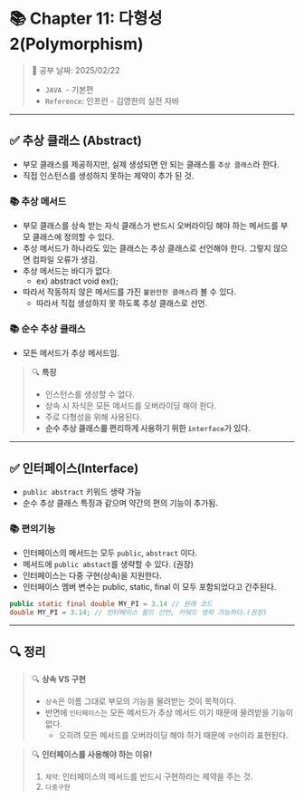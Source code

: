 # 📚 Chapter 11: 다형성2(Polymorphism)

> 📌 공부 날짜: 2025/02/22
> - `JAVA `- 기본편
> - `Reference`: 인프런 - 김영한의 실전 자바

---

## ✅ 추상 클래스 (Abstract)
- 부모 클래스를 제공하지만, 실제 생성되면 안 되는 클래스를 `추상 클래스`라 한다.
- 직접 인스턴스를 생성하지 못하는 제약이 추가 된 것.

### 📚 추상 메서드
- 부모 클래스를 상속 받는 자식 클래스가 반드시 오버라이딩 해야 하는 메서드를 부모 클래스에 정의할 수 있다.
- 추상 메서드가 하나라도 있는 클래스는 추상 클래스로 선언해야 한다. 그렇지 않으면 컴파일 오류가 생김.
- 추상 메서드는 바디가 없다. 
  - ex) abstract void ex();
- 따라서 작동하지 않은 메서드를 가진 `불완전한 클래스`라 볼 수 있다.
  - 따라서 직접 생성하지 못 하도록 추상 클래스로 선언.

### 📚 순수 추상 클래스
- 모든 메서드가 추상 메서드임.
> 🔍 **특징**
> - 인스턴스를 생성할 수 없다.
> - 상속 시 자식은 모든 메서드를 오버라이딩 해야 한다.
> - 주로 다형성을 위해 사용된다.
> - **순수 추상 클래스를 편리하게 사용하기 위한 `interface`가 있다.**

---

## ✅ 인터페이스(Interface)
- `public abstract` 키워드 생략 가능
- 순수 추상 클래스 특징과 같으며 약간의 편의 기능이 추가됨.

### 📚 편의기능
- 인터페이스의 메서드는 모두 `public`, `abstract` 이다.
- 메서드에 `public abstact`를 생략할 수 있다. (권장)
- 인터페이스는 다중 구현(상속)을 지원한다.
- 인터페이스 멤버 변수는 public, static, final 이 모두 포함되었다고 간주된다.
``` java
public static final double MY_PI = 3.14 // 원래 코드
double MY_PI = 3.14; // 인터페이스 필드 선언, 키워드 생략 가능하다.(권장)
```

---

## 🔍 정리
> 🔍 **상속 VS 구현**
> - `상속`은 이름 그대로 부모의 기능을 물려받는 것이 목적이다.
> - 반면에 `인터페이스`는 모든 메서드가 추상 메서드 이기 때문에 물려받을 기능이 없다.
>   - 오히려 모든 메서드를 오버라이딩 해야 하기 때문에 `구현`이라 표현된다.

> 🔍 **인터페이스를 사용해야 하는 이유!**
> 1. `제약`: 인터페이스의 메서드를 반드시 구현하라는 제약을 주는 것.
> 2. `다중구현`
